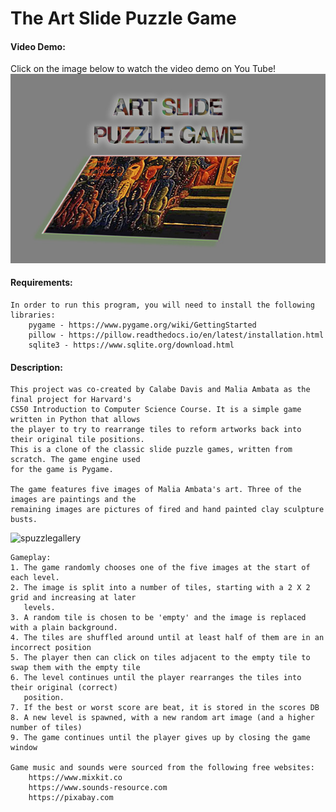 # The Art Slide Puzzle Game
#### Video Demo:
Click on the image below to watch the video demo on You Tube!
[![Watch the video demo](/images/artPuzzLogo.jpg)](https://youtu.be/H0q_LhAIe2Q)
#### Requirements:
    In order to run this program, you will need to install the following libraries:
        pygame - https://www.pygame.org/wiki/GettingStarted
        pillow - https://pillow.readthedocs.io/en/latest/installation.html
        sqlite3 - https://www.sqlite.org/download.html

#### Description:
    This project was co-created by Calabe Davis and Malia Ambata as the final project for Harvard's
    CS50 Introduction to Computer Science Course. It is a simple game written in Python that allows
    the player to try to rearrange tiles to reform artworks back into their original tile positions.
    This is a clone of the classic slide puzzle games, written from scratch. The game engine used
    for the game is Pygame. 

    The game features five images of Malia Ambata's art. Three of the images are paintings and the
    remaining images are pictures of fired and hand painted clay sculpture busts. 
    
![spuzzlegallery](https://github.com/pruuk/artslidepuzzlegame/assets/125835766/a051d423-27a3-4b7d-8289-a4c78ea10184)

    Gameplay:
    1. The game randomly chooses one of the five images at the start of each level.
    2. The image is split into a number of tiles, starting with a 2 X 2 grid and increasing at later
       levels.
    3. A random tile is chosen to be 'empty' and the image is replaced with a plain background.
    4. The tiles are shuffled around until at least half of them are in an incorrect position
    5. The player then can click on tiles adjacent to the empty tile to swap them with the empty tile
    6. The level continues until the player rearranges the tiles into their original (correct)
       position.
    7. If the best or worst score are beat, it is stored in the scores DB
    8. A new level is spawned, with a new random art image (and a higher number of tiles)
    9. The game continues until the player gives up by closing the game window

    Game music and sounds were sourced from the following free websites:
        https://www.mixkit.co
        https://www.sounds-resource.com
        https://pixabay.com
